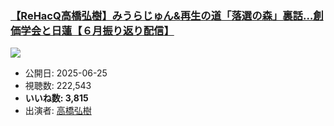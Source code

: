 ### [【ReHacQ高橋弘樹】みうらじゅん&再生の道「落選の森」裏話…創価学会と日蓮【６月振り返り配信】](https://www.youtube.com/watch?v=12mttvnNKbU)
[![](https://img.youtube.com/vi/12mttvnNKbU/sddefault.jpg)](https://www.youtube.com/watch?v=12mttvnNKbU)
-   公開日: 2025-06-25
-   視聴数: 222,543
-   **いいね数: 3,815**
-   出演者: [高橋弘樹](/rehacq_fan/people/高橋弘樹 "wikilink")
